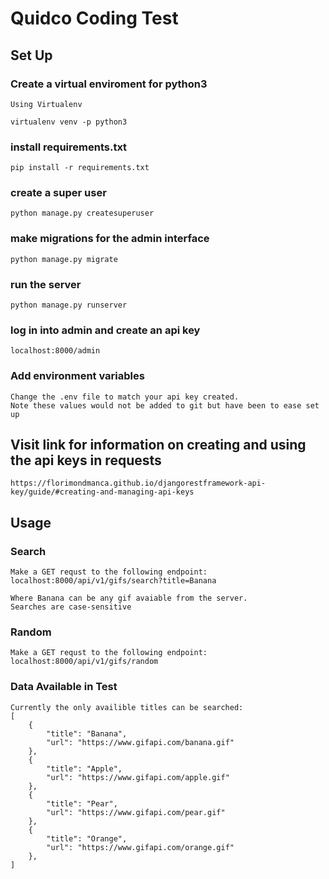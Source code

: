# Quidco Coding Test

## Set Up

### Create a virtual enviroment for python3 

    Using Virtualenv

    virtualenv venv -p python3

### install requirements.txt

    pip install -r requirements.txt

### create a super user

    python manage.py createsuperuser

### make migrations for the admin interface

    python manage.py migrate

### run the server 

    python manage.py runserver

### log in into admin and create an api key

    localhost:8000/admin


### Add environment variables

    Change the .env file to match your api key created.
    Note these values would not be added to git but have been to ease set up
    
    
## Visit link for information on creating and using the api keys in requests

    https://florimondmanca.github.io/djangorestframework-api-key/guide/#creating-and-managing-api-keys
     
## Usage

### Search

    Make a GET requst to the following endpoint: localhost:8000/api/v1/gifs/search?title=Banana
    
    Where Banana can be any gif avaiable from the server.
    Searches are case-sensitive
    
### Random 

    Make a GET requst to the following endpoint: localhost:8000/api/v1/gifs/random
    
### Data Available in Test

    Currently the only availible titles can be searched:
    [
        {
            "title": "Banana",
            "url": "https://www.gifapi.com/banana.gif"
        },
        {
            "title": "Apple",
            "url": "https://www.gifapi.com/apple.gif"
        },
        {
            "title": "Pear",
            "url": "https://www.gifapi.com/pear.gif"
        },
        {
            "title": "Orange",
            "url": "https://www.gifapi.com/orange.gif"
        },
    ]
